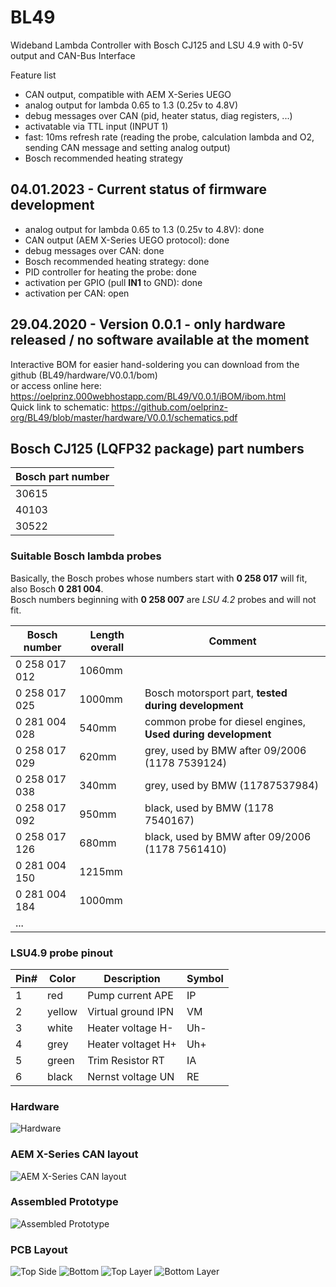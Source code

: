 # BL49

Wideband Lambda Controller with Bosch CJ125 and LSU 4.9 with 0-5V output and CAN-Bus Interface

Feature list

- CAN output, compatible with AEM X-Series UEGO
- analog output for lambda 0.65 to 1.3 (0.25v to 4.8V)
- debug messages over CAN (pid, heater status, diag registers, ...)
- activatable via TTL input (INPUT 1)
- fast: 10ms refresh rate (reading the probe, calculation lambda and O2, sending CAN message and setting analog output)
- Bosch recommended heating strategy

## 04.01.2023 - Current status of firmware development

- analog output for lambda 0.65 to 1.3 (0.25v to 4.8V): done
- CAN output (AEM X-Series UEGO protocol): done
- debug messages over CAN: done
- Bosch recommended heating strategy: done
- PID controller for heating the probe: done
- activation per GPIO (pull **IN1** to GND): done
- activation per CAN: open

## 29.04.2020 - Version 0.0.1 - only hardware released / no software available at the moment  

Interactive BOM for easier hand-soldering you can download from the github (BL49/hardware/V0.0.1/bom)  
or access online here: <https://oelprinz.000webhostapp.com/BL49/V0.0.1/iBOM/ibom.html>  
Quick link to schematic: <https://github.com/oelprinz-org/BL49/blob/master/hardware/V0.0.1/schematics.pdf>  

## Bosch CJ125 (LQFP32 package) part numbers

|Bosch part number|
|:----------------|
|30615|
|40103|
|30522|

### Suitable Bosch lambda probes

Basically, the Bosch probes whose numbers start with **0 258 017** will fit, also Bosch **0 281 004**.  
Bosch numbers beginning with **0 258 007** are *LSU 4.2* probes and will not fit.

|Bosch number  |Length overall|Comment|
|--------------|--------------|-------|
|0 258 017 012 |1060mm||
|0 258 017 025 |1000mm|Bosch motorsport part, **tested during development**|
|0 281 004 028 |540mm|common probe for diesel engines, **Used during development**|
|0 258 017 029 |620mm|grey, used by BMW after 09/2006 (1178 7539124)|
|0 258 017 038 |340mm|grey, used by BMW (11787537984)|
|0 258 017 092 |950mm|black, used by BMW (1178 7540167)|
|0 258 017 126 |680mm|black, used by BMW after 09/2006 (1178 7561410)|
|0 281 004 150 |1215mm||
|0 281 004 184 |1000mm||
|...|||

### LSU4.9 probe pinout

|Pin#|Color|Description|Symbol|
|----|-----|--------|-----------|
|1|red|Pump current APE|IP|
|2|yellow|Virtual ground IPN|VM|
|3|white|Heater voltage H-|Uh-|
|4|grey|Heater voltaget H+|Uh+|
|5|green|Trim Resistor RT|IA|
|6|black|Nernst voltage UN|RE|

### Hardware

![Hardware](./hardware/Datasheet/bl49_01.jpg)

### AEM X-Series CAN layout

![AEM X-Series CAN layout](./hardware/Datasheet/can_layout.png)

### Assembled Prototype

![Assembled Prototype](./hardware/V0.0.1/V0.0.0_assembled.jpeg)

### PCB Layout

![Top Side](./hardware/V0.0.1/top.png)
![Bottom](./hardware/V0.0.1/bottom.png)
![Top Layer](./hardware/V0.0.1/top_layer.png)
![Bottom Layer](./hardware/V0.0.1/bottom_layer.png)
